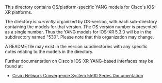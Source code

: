 This directory contains OS/platform-specific YANG models for Cisco's IOS-XR platforms.

The directory is _currently_ organized by OS-version, with each sub-directory containing the models for that version. The OS version number is presented as a single number. Thus the YANG models for IOS-XR 5.3.0 will be in the subdirectory named "530". Please note that this organization may change.

A README file may exist in the version subdirectories with any specific notes relating to the models in the directory.

Further documentation on Cisco's IOS-XR YANG-based interfaces may be found at:

* [Cisco Network Convergence System 5500 Series Documentation](https://www.cisco.com/c/en/us/td/docs/iosxr/ios-xr.html)
